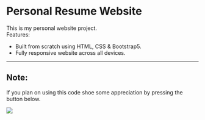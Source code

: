 # Personal Resume Website
This is my personal website project.</br>
Features:
* Built from scratch using HTML, CSS & Bootstrap5.
* Fully responsive website across all devices.
-----------------------------------------------------------------
## Note:
If you plan on using this code shoe some appreciation by pressing the button below.</br>

<a href="https://www.buymeacoffee.com/rahulsh"><img src="https://img.buymeacoffee.com/button-api/?text=Let's have Coffee&emoji=&slug=rahulsh&button_colour=FFDD00&font_colour=000000&font_family=Cookie&outline_colour=000000&coffee_colour=ffffff"></a>

